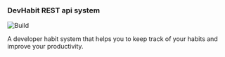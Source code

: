 ### DevHabit REST api system
![Build](https://github.com/adrianowsh/MyDevHabit/actions/workflows/MyDevHabit.yaml/badge.svg)

A developer habit system that helps you to keep track of your habits and improve your productivity.